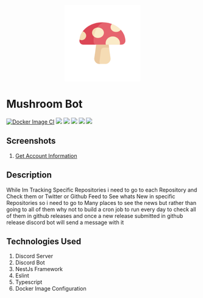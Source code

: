 <p align="center">
  <a href="http://github.com/Yazan98/Mushroom" target="blank"><img src="https://github.com/Yazan98/Mushroom/blob/main/images/logo.png?raw=true" width="200" alt="Bot Logo" /></a>
</p>

# Mushroom Bot

[![Docker Image CI](https://github.com/Yazan98/Mushroom/actions/workflows/docker-image.yml/badge.svg?branch=main)](https://github.com/Yazan98/Mushroom/actions/workflows/docker-image.yml)
![](https://img.shields.io/badge/Language-Typescript-blue)
![](https://img.shields.io/badge/Version-1.0.0-green)
![](https://img.shields.io/badge/Docker%20Image-Supported-orange)
![](https://img.shields.io/badge/Github%20Api-Supported-lightgrey)
![](https://img.shields.io/badge/Discord%20Server-Supported-yellowgreen)

## Screenshots
1. [Get Account Information]()

## Description
While Im Tracking Specific Repositories i need to go to each Repository and Check them or Twitter or Github Feed to See whats New in specific Repositories so i need to go to Many places to see the news but rather than going to all of them why not to build a cron job to run every day to check all of them in github releases and once a new release submitted in github release discord bot will send a message with it

## Technologies Used
1. Discord Server
2. Discord Bot
3. NestJs Framework
4. Eslint
5. Typescript
6. Docker Image Configuration
